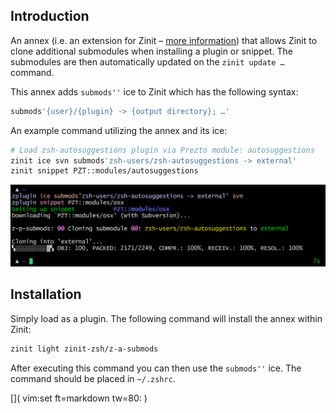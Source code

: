 ## Introduction

An annex (i.e. an extension for Zinit – [more information](../Annexes/))
that allows Zinit to clone additional submodules when installing a plugin or
snippet. The submodules are then automatically updated on the `zinit update
…`
command.

This annex adds `submods''` ice to Zinit which has the following syntax:

```zsh
submods'{user}/{plugin} -> {output directory}; …'
```

An example command utilizing the annex and its ice:

```zsh
# Load zsh-autosuggestions plugin via Prezto module: autosuggestions
zinit ice svn submods'zsh-users/zsh-autosuggestions -> external'
zinit snippet PZT::modules/autosuggestions
```

![screenshot](img/z-p-submods.png)

## Installation

Simply load as a plugin. The following command will install the annex within
Zinit:

```zsh
zinit light zinit-zsh/z-a-submods
```

After executing this command you can then use the `submods''` ice. The command
should be placed in `~/.zshrc`.

[]( vim:set ft=markdown tw=80: )

